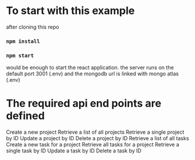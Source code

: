 # To start with this example

after cloning this repo
### `npm install`
### `npm start`
would be enough to start the react application.
the server runs on the default port 3001 (.env)
and the mongodb url is linked with mongo atlas (.env)

# The required api end points are defined

Create a new project
Retrieve a list of all projects
Retrieve a single project by ID
Update a project by ID
Delete a project by ID
Retrieve a list of all tasks
Create a new task for a project
Retrieve all tasks for a project
Retrieve a single task by ID
Update a task by ID
Delete a task by ID
